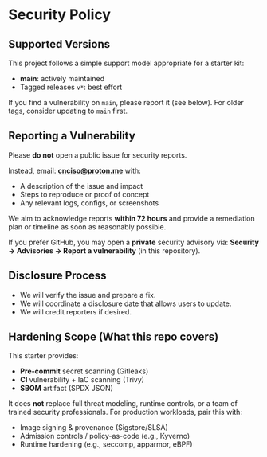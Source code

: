 # Security Policy

## Supported Versions
This project follows a simple support model appropriate for a starter kit:
- **main**: actively maintained
- Tagged releases `v*`: best effort

If you find a vulnerability on `main`, please report it (see below). For older tags, consider updating to `main` first.

## Reporting a Vulnerability
Please **do not** open a public issue for security reports.

Instead, email: **cnciso@proton.me** with:
- A description of the issue and impact
- Steps to reproduce or proof of concept
- Any relevant logs, configs, or screenshots

We aim to acknowledge reports **within 72 hours** and provide a remediation plan or timeline as soon as reasonably possible.

If you prefer GitHub, you may open a **private** security advisory via:
**Security → Advisories → Report a vulnerability** (in this repository).

## Disclosure Process
- We will verify the issue and prepare a fix.
- We will coordinate a disclosure date that allows users to update.
- We will credit reporters if desired.

## Hardening Scope (What this repo covers)
This starter provides:
- **Pre-commit** secret scanning (Gitleaks)
- **CI** vulnerability + IaC scanning (Trivy)
- **SBOM** artifact (SPDX JSON)

It does **not** replace full threat modeling, runtime controls, or a team of trained security professionals. For production workloads, pair this with:
- Image signing & provenance (Sigstore/SLSA)
- Admission controls / policy-as-code (e.g., Kyverno)
- Runtime hardening (e.g., seccomp, apparmor, eBPF)
